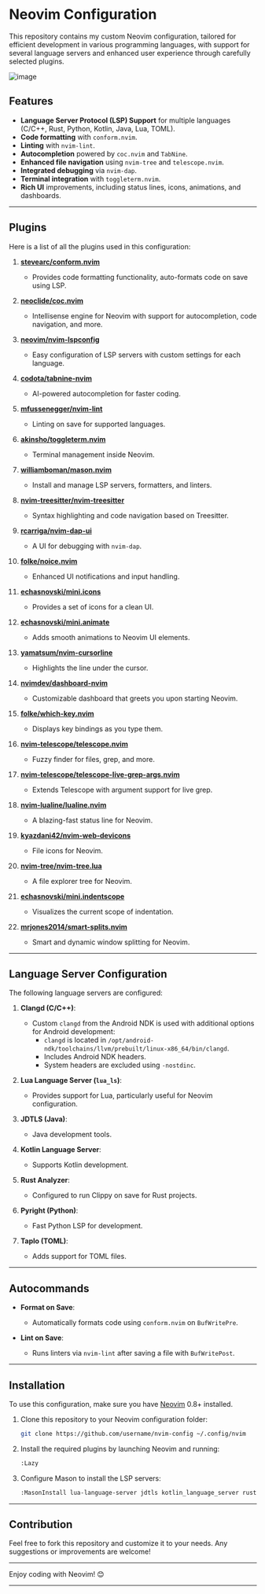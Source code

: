 # Neovim Configuration

This repository contains my custom Neovim configuration, tailored for efficient development in various programming languages, with support for several language servers and enhanced user experience through carefully selected plugins.

![image](https://github.com/user-attachments/assets/bff80d50-ec19-4417-a0c9-5cd8f81f09f5)

## Features

- **Language Server Protocol (LSP) Support** for multiple languages (C/C++, Rust, Python, Kotlin, Java, Lua, TOML).
- **Code formatting** with `conform.nvim`.
- **Linting** with `nvim-lint`.
- **Autocompletion** powered by `coc.nvim` and `TabNine`.
- **Enhanced file navigation** using `nvim-tree` and `telescope.nvim`.
- **Integrated debugging** via `nvim-dap`.
- **Terminal integration** with `toggleterm.nvim`.
- **Rich UI** improvements, including status lines, icons, animations, and dashboards.

---

## Plugins

Here is a list of all the plugins used in this configuration:

1. **[stevearc/conform.nvim](https://github.com/stevearc/conform.nvim)**
   - Provides code formatting functionality, auto-formats code on save using LSP.

2. **[neoclide/coc.nvim](https://github.com/neoclide/coc.nvim)**
   - Intellisense engine for Neovim with support for autocompletion, code navigation, and more.

3. **[neovim/nvim-lspconfig](https://github.com/neovim/nvim-lspconfig)**
   - Easy configuration of LSP servers with custom settings for each language.

4. **[codota/tabnine-nvim](https://github.com/codota/tabnine-nvim)**
   - AI-powered autocompletion for faster coding.

5. **[mfussenegger/nvim-lint](https://github.com/mfussenegger/nvim-lint)**
   - Linting on save for supported languages.

6. **[akinsho/toggleterm.nvim](https://github.com/akinsho/toggleterm.nvim)**
   - Terminal management inside Neovim.

7. **[williamboman/mason.nvim](https://github.com/williamboman/mason.nvim)**
   - Install and manage LSP servers, formatters, and linters.

8. **[nvim-treesitter/nvim-treesitter](https://github.com/nvim-treesitter/nvim-treesitter)**
   - Syntax highlighting and code navigation based on Treesitter.

9. **[rcarriga/nvim-dap-ui](https://github.com/rcarriga/nvim-dap-ui)**
   - A UI for debugging with `nvim-dap`.

10. **[folke/noice.nvim](https://github.com/folke/noice.nvim)**
    - Enhanced UI notifications and input handling.

11. **[echasnovski/mini.icons](https://github.com/echasnovski/mini.icons)**
    - Provides a set of icons for a clean UI.

12. **[echasnovski/mini.animate](https://github.com/echasnovski/mini.animate)**
    - Adds smooth animations to Neovim UI elements.

13. **[yamatsum/nvim-cursorline](https://github.com/yamatsum/nvim-cursorline)**
    - Highlights the line under the cursor.

14. **[nvimdev/dashboard-nvim](https://github.com/nvimdev/dashboard-nvim)**
    - Customizable dashboard that greets you upon starting Neovim.

15. **[folke/which-key.nvim](https://github.com/folke/which-key.nvim)**
    - Displays key bindings as you type them.

16. **[nvim-telescope/telescope.nvim](https://github.com/nvim-telescope/telescope.nvim)**
    - Fuzzy finder for files, grep, and more.

17. **[nvim-telescope/telescope-live-grep-args.nvim](https://github.com/nvim-telescope/telescope-live-grep-args.nvim)**
    - Extends Telescope with argument support for live grep.

18. **[nvim-lualine/lualine.nvim](https://github.com/nvim-lualine/lualine.nvim)**
    - A blazing-fast status line for Neovim.

19. **[kyazdani42/nvim-web-devicons](https://github.com/kyazdani42/nvim-web-devicons)**
    - File icons for Neovim.

20. **[nvim-tree/nvim-tree.lua](https://github.com/nvim-tree/nvim-tree.lua)**
    - A file explorer tree for Neovim.

21. **[echasnovski/mini.indentscope](https://github.com/echasnovski/mini.indentscope)**
    - Visualizes the current scope of indentation.

22. **[mrjones2014/smart-splits.nvim](https://github.com/mrjones2014/smart-splits.nvim)**
    - Smart and dynamic window splitting for Neovim.

---

## Language Server Configuration

The following language servers are configured:

1. **Clangd (C/C++)**:
   - Custom `clangd` from the Android NDK is used with additional options for Android development:
     - `clangd` is located in `/opt/android-ndk/toolchains/llvm/prebuilt/linux-x86_64/bin/clangd`.
     - Includes Android NDK headers.
     - System headers are excluded using `-nostdinc`.

2. **Lua Language Server (`lua_ls`)**:
   - Provides support for Lua, particularly useful for Neovim configuration.

3. **JDTLS (Java)**:
   - Java development tools.

4. **Kotlin Language Server**:
   - Supports Kotlin development.

5. **Rust Analyzer**:
   - Configured to run Clippy on save for Rust projects.

6. **Pyright (Python)**:
   - Fast Python LSP for development.

7. **Taplo (TOML)**:
   - Adds support for TOML files.

---

## Autocommands

- **Format on Save**: 
  - Automatically formats code using `conform.nvim` on `BufWritePre`.

- **Lint on Save**:
  - Runs linters via `nvim-lint` after saving a file with `BufWritePost`.

---

## Installation

To use this configuration, make sure you have [Neovim](https://neovim.io/) 0.8+ installed.

1. Clone this repository to your Neovim configuration folder:
   ```sh
   git clone https://github.com/username/nvim-config ~/.config/nvim
   ```

2. Install the required plugins by launching Neovim and running:
   ```sh
   :Lazy
   ```

3. Configure Mason to install the LSP servers:
   ```sh
   :MasonInstall lua-language-server jdtls kotlin_language_server rust-analyzer clangd pyright taplo
   ```

---

## Contribution

Feel free to fork this repository and customize it to your needs. Any suggestions or improvements are welcome!

---

Enjoy coding with Neovim! 😊

---
